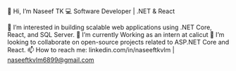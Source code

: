 👋 Hi, I’m Naseef TK
💻 Software Developer | .NET & React 

👀 I’m interested in building scalable web applications using .NET Core, React, and SQL Server.
🌱 I’m currently Working as an intern at calicut
💞️ I’m looking to collaborate on open-source projects related to ASP.NET Core and React.
📫 How to reach me: linkedin.com/in/naseeftkvlm | naseeftkvlm6899@gmail.com

<!---
naseeftk/naseeftk is a ✨ special ✨ repository because its `README.md` (this file) appears on your GitHub profile.
You can click the Preview link to take a look at your changes.
--->
